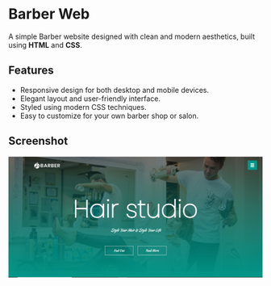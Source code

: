 # Barber Web

A simple Barber website designed with clean and modern aesthetics, built using **HTML** and **CSS**.

## Features

- Responsive design for both desktop and mobile devices.
- Elegant layout and user-friendly interface.
- Styled using modern CSS techniques.
- Easy to customize for your own barber shop or salon.

## Screenshot

![Website Screenshot](./Screenshot)


